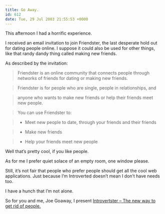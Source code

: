```yaml
---
title: Go Away.
id: 612
date: Tue, 29 Jul 2003 21:55:53 +0000
---
```


This afternoon I had a horrific experience.  

I received an email invitation to join Friendster, the last desperate hold out for dating people online. I suppose it could also be used for other things, like that randy dandy thing called making new friends.  

As described by the invitation:



> Friendster is an online community that connects people through networks of friends for dating or making new friends.  

>  Friendster is for people who are single, people in relationships, and  

>  anyone who wants to make new friends or help their friends meet new people.  

>  You can use Friendster to:  

>  * Meet new people to date, through your friends and their friends  

>  * Make new friends  

>  * Help your friends meet new people



Well that’s pretty cool, if you like people.  

As for me I prefer quiet solace of an empty room, one window please.  

Still, it’s not fair that people who prefer people should get all the cool web applications. Just because I’m Introverted doesn’t mean I don’t have needs too.  

I have a hunch that I’m not alone.  

So for you and me, Joe Goaway, I present [Introvertster – The new way to get rid of people.](https://www.airbagindustries.com/introvertster)





